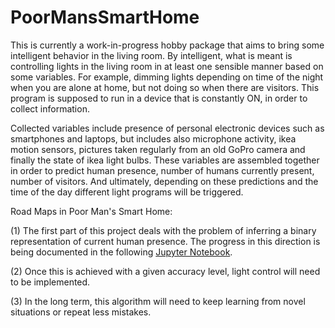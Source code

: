 # PoorMansSmartHome

This is currently a work-in-progress hobby package that aims to bring some intelligent behavior in the living room. 
By intelligent, what is meant is controlling lights in the living room in at least one sensible manner based on some variables. 
For example, dimming lights depending on time of the night when you are alone at home, but not doing so when there are visitors.
This program is supposed to run in a device that is constantly ON, in order to collect information.

Collected variables include presence of personal electronic devices such as smartphones and laptops, but includes also
microphone activity, ikea motion sensors, pictures taken regularly from an old GoPro camera and finally the state of 
ikea light bulbs. These variables are assembled together in order to predict human presence, number of humans currently present,
number of visitors. And ultimately, depending on these predictions and the time of the day different light programs will be 
triggered.

Road Maps in Poor Man's Smart Home:

(1) The first part of this project deals with the problem of inferring a binary representation of current human presence. 
The progress in this direction is being documented in the following [Jupyter Notebook](https://github.com/selimonat/JupyterNotebooks/blob/master/DevicePresence/Device%20Presence%20Analysis.ipynb).

(2) Once this is achieved with a given accuracy level, light control will need to be implemented.

(3) In the long term, this algorithm will need to keep learning from novel situations or repeat less mistakes.
